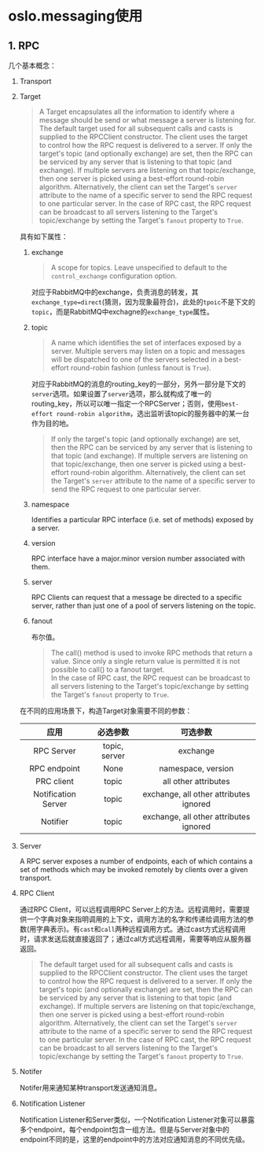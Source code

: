 # oslo.messaging使用	

## 1. RPC	
几个基本概念：	
1. Transport	

2. Target	
	> A Target encapsulates all the information to identify where a message should be send or what message a server is listening for.	
	> The default target used for all subsequent calls and casts is supplied to
    the RPCClient constructor.  The client uses the target to control how the
    RPC request is delivered to a server.  If only the target's topic (and
    optionally exchange) are set, then the RPC can be serviced by any server
    that is listening to that topic (and exchange).  If multiple servers are
    listening on that topic/exchange, then one server is picked using a
    best-effort round-robin algorithm.  Alternatively, the client can set the
    Target's ``server`` attribute to the name of a specific server to send the
    RPC request to one particular server.  In the case of RPC cast, the RPC
    request can be broadcast to all servers listening to the Target's
    topic/exchange by setting the Target's ``fanout`` property to ``True``. 

	具有如下属性：	
	1. exchange		
		> A scope for topics. Leave unspecified to default to the `control_exchange` configuration option.	

		对应于RabbitMQ中的exchange，负责消息的转发，其`exchange_type=direct`(猜测，因为现象最符合)，此处的`tpoic`不是下文的`topic`，而是RabbitMQ中exchagne的`exchange_type`属性。		
	
	2. topic	
		> A name which identifies the set of interfaces exposed by a server. Multiple servers may listen on a topic and messages will be dispatched to one of the servers selected in a best-effort round-robin fashion (unless fanout is `True`).	

		对应于RabbitMQ的消息的routing_key的一部分，另外一部分是下文的`server`选项。如果设置了`server`选项，那么就构成了唯一的routing_key，所以可以唯一指定一个RPCServer；否则，使用`best-effort round-robin algorithm`，选出监听该topic的服务器中的某一台作为目的地。	
		> If only the target's topic (and optionally exchange) are set, then the RPC can be serviced by any server that is listening to that topic (and exchange).  If multiple servers are listening on that topic/exchange, then one server is picked using a best-effort round-robin algorithm.  Alternatively, the client can set the Target's ``server`` attribute to the name of a specific server to send the RPC request to one particular server.	

	3. namespace	

		Identifies a particular RPC interface (i.e. set of methods) exposed by a server.	

	4. version

		RPC interface have a major.minor version number associated with them.	
	
	5. server

		RPC Clients can request that a message be directed to a specific server, rather than just one of a pool of servers listening on the topic.	

	6. fanout

		布尔值。	
		> The call() method is used to invoke RPC methods that return a value. Since only a single return value is permitted it is not possible to call() to a fanout target.	
		> In the case of RPC cast, the RPC request can be broadcast to all servers listening to the Target's topic/exchange by setting the Target's ``fanout`` property to ``True``.	
	
	在不同的应用场景下，构造Target对象需要不同的参数：

	| 应用	|	必选参数	| 可选参数	|
	| :---:	| :---:			| :---:		|
	| RPC Server	| topic, server		| exchange	|
	| RPC endpoint	| None				| namespace, version	|
	| PRC client	| topic				| all other attributes	|
	| Notification Server	| topic		| exchange, all other attributes ignored	|
	| Notifier		| topic				| exchange, all other attributes ignored	|


3. Server

	A RPC server exposes a number of endpoints, each of which contains a set of methods which may be invoked remotely by clients over a given transport.	

4. RPC Client

	通过RPC Client，可以远程调用RPC Server上的方法。远程调用时，需要提供一个字典对象来指明调用的上下文，调用方法的名字和传递给调用方法的参数(用字典表示)。有`cast`和`call`两种远程调用方式。通过cast方式远程调用时，请求发送后就直接返回了；通过call方式远程调用，需要等响应从服务器返回。	
	> The default target used for all subsequent calls and casts is supplied to the RPCClient constructor.  The client uses the target to control how the RPC request is delivered to a server.  If only the target's topic (and optionally exchange) are set, then the RPC can be serviced by any server that is listening to that topic (and exchange).  If multiple servers are listening on that topic/exchange, then one server is picked using a best-effort round-robin algorithm.  Alternatively, the client can set the Target's ``server`` attribute to the name of a specific server to send the RPC request to one particular server.  In the case of RPC cast, the RPC request can be broadcast to all servers listening to the Target's topic/exchange by setting the Target's ``fanout`` property to ``True``.	

5. Notifer

	Notifer用来通知某种transport发送通知消息。	

6. Notification Listener

	Notification Listener和Server类似，一个Notification Listener对象可以暴露多个endpoint，每个endpoint包含一组方法。但是与Server对象中的endpoint不同的是，这里的endpoint中的方法对应通知消息的不同优先级。	


